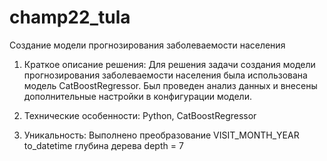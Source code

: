 # champ22_tula
Создание модели прогнозирования заболеваемости населения

1. Краткое описание решения:
Для решения задачи создания модели прогнозирования заболеваемости населения была использована модель CatBoostRegressor.
Был проведен анализ данных и внесены дополнительные настройки в конфигурации модели.

2. Технические особенности:
Python, CatBoostRegressor

3. Уникальность:
Выполнено преобразование VISIT_MONTH_YEAR to_datetime
глубина дерева depth = 7 
